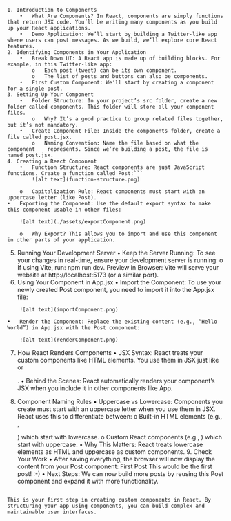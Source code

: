 ```
1. Introduction to Components
    •	What Are Components? In React, components are simply functions that return JSX code. You’ll be writing many components as you build up your React applications.
    •	Demo Application: We’ll start by building a Twitter-like app where users can post messages. As we build, we’ll explore core React features.
2. Identifying Components in Your Application
    •	Break Down UI: A React app is made up of building blocks. For example, in this Twitter-like app:
        o	Each post (tweet) can be its own component.
        o	The list of posts and buttons can also be components.
    •	First Custom Component: We'll start by creating a component for a single post.
3. Setting Up Your Component
    •	Folder Structure: In your project’s src folder, create a new folder called components. This folder will store all your component files.
        o	Why? It’s a good practice to group related files together, but it’s not mandatory.
    •	Create Component File: Inside the components folder, create a file called post.jsx.
        o	Naming Convention: Name the file based on what the component    represents. Since we’re building a post, the file is named post.jsx.
4. Creating a React Component
    •	Function Structure: React components are just JavaScript functions. Create a function called Post:```
        ![alt text](function-structure.png)
```
        o	Capitalization Rule: React components must start with an uppercase letter (like Post).
    •	Exporting the Component: Use the default export syntax to make this component usable in other files:
```
    ![alt text](./assets/exportComponent.png)
```
        o	Why Export? This allows you to import and use this component in other parts of your application.
5. Running Your Development Server
    •	Keep the Server Running: To see your changes in real-time, ensure your development server is running:
        o	If using Vite, run: npm run dev.
Preview in Browser: Vite will serve your website at http://localhost:5173 (or a similar port).
6. Using Your Component in App.jsx
    •	Import the Component: To use your newly created Post component, you need to import it into the App.jsx file:
```
    ![alt text](importComponent.png)
```
    •	Render the Component: Replace the existing content (e.g., “Hello World”) in App.jsx with the Post component:
```
    ![alt text](renderComponent.png)
```
7. How React Renders Components
    •	JSX Syntax: React treats your custom components like HTML elements. You use them in JSX just like <div> or <p>.
    •	Behind the Scenes: React automatically renders your component’s JSX when you include it in other components like App.
8. Component Naming Rules
    •	Uppercase vs Lowercase: Components you create must start with an uppercase letter when you use them in JSX. React uses this to differentiate between:
    o	Built-in HTML elements (e.g., <div>, <p>) which start with lowercase.
    o	Custom React components (e.g., <Post />) which start with uppercase.
    •	Why This Matters: React treats lowercase elements as HTML and uppercase as custom components. 9. Check Your Work
    •	After saving everything, the browser will now display the content from your Post component:
        First Post
        This would be the first post! :-)
    •	Next Steps: We can now build more posts by reusing this Post component and expand it with more functionality.
```

This is your first step in creating custom components in React. By structuring your app using components, you can build complex and maintainable user interfaces.
